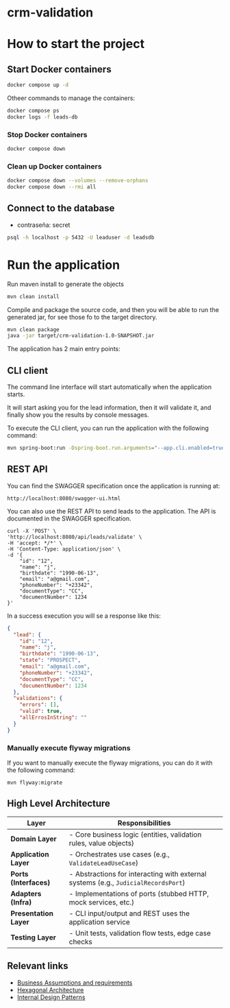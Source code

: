 # crm-validation

# How to start the project 

## Start Docker containers

```bash
docker compose up -d
```

Otheer commands to manage the containers:
```bash
docker compose ps
docker logs -f leads-db
```

### Stop Docker containers

```bash
docker compose down
```

### Clean up Docker containers

```bash
docker compose down --volumes --remove-orphans
docker compose down --rmi all

```


## Connect to the database

- contraseña: secret

```bash
psql -h localhost -p 5432 -U leaduser -d leadsdb
```

# Run the application


Run maven install to generate the objects

```bash
mvn clean install
```

Compile and package the source code, and then you will be able to run the generated jar,
for see those fo to the target directory. 

```bash
mvn clean package
java -jar target/crm-validation-1.0-SNAPSHOT.jar
```

The application has 2 main entry points:

## CLI client

The command line interface will start automatically when the application starts.

It will start asking you for the lead information, then it will validate it, and finally show you the results by console messages.
               
To execute the CLI client, you can run the application with the following command:

```bash
mvn spring-boot:run -Dspring-boot.run.arguments="--app.cli.enabled=true"
```
                 
## REST API

You can find the SWAGGER specification once the application is running at:

```
http://localhost:8080/swagger-ui.html
```

You can also use the REST API to send leads to the application. The API is documented in the SWAGGER specification.

```
curl -X 'POST' \
'http://localhost:8080/api/leads/validate' \
-H 'accept: */*' \
-H 'Content-Type: application/json' \
-d '{
    "id": "12",
    "name": "j",
    "birthdate": "1990-06-13",
    "email": "a@gmail.com",
    "phoneNumber": "+23342",
    "documentType": "CC",
    "documentNumber": 1234
}'
```

In a success execution you will se a response like this:

```json
{
  "lead": {
    "id": "12",
    "name": "j",
    "birthdate": "1990-06-13",
    "state": "PROSPECT",
    "email": "a@gmail.com",
    "phoneNumber": "+23342",
    "documentType": "CC",
    "documentNumber": 1234
  },
  "validations": {
    "errors": [],
    "valid": true,
    "allErrosInString": ""
  }
}
```

### Manually execute flyway migrations

If you want to manually execute the flyway migrations, you can do it with the following command:
```
mvn flyway:migrate
```

## High Level Architecture

| Layer                  | Responsibilities                                                                   |
| ---------------------- |------------------------------------------------------------------------------------|
| **Domain Layer**       | - Core business logic (entities, validation rules, value objects)                  |
| **Application Layer**  | - Orchestrates use cases (e.g., `ValidateLeadUseCase`)                             |
| **Ports (Interfaces)** | - Abstractions for interacting with external systems (e.g., `JudicialRecordsPort`) |
| **Adapters (Infra)**   | - Implementations of ports (stubbed HTTP, mock services, etc.)                     |
| **Presentation Layer** | - CLI input/output and REST uses the application service                           |
| **Testing Layer**      | - Unit tests, validation flow tests, edge case checks                              |


## Relevant links

- [Business Assumptions and requirements](adr/ADR-000-assumptions-and-requirements.md)
- [Hexagonal Architecture](adr/ADR-001-adopt-hexagonal-architecture.md)
- [Internal Design Patterns](adr/ADR-002-internal-design-patterns.md)